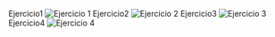 Ejercicio1
![Ejercicio 1](https://user-images.githubusercontent.com/81200316/196008874-6dc5ceaf-8761-48d7-bc12-357fe5e05b4e.png)
Ejercicio2
![Ejercicio 2](https://user-images.githubusercontent.com/81200316/196009334-21c16251-cf1f-46d4-b3c9-32812a8d5b28.png)
Ejercicio3
![Ejercicio 3](https://user-images.githubusercontent.com/81200316/196009622-5ec4e833-3dc2-4616-b7f8-0c7417c7ab67.png)
Ejercicio4
![Ejercicio 4](https://user-images.githubusercontent.com/81200316/196009807-577d44de-3d48-4e88-ac7d-0112085c1910.png)
